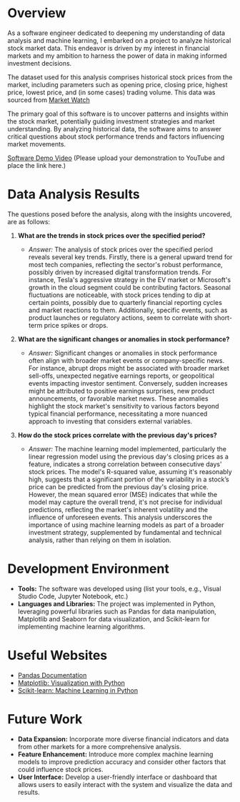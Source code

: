 # Overview

As a software engineer dedicated to deepening my understanding of data analysis and machine learning, I embarked on a project to analyze historical stock market data. This endeavor is driven by my interest in financial markets and my ambition to harness the power of data in making informed investment decisions.

The dataset used for this analysis comprises historical stock prices from the market, including parameters such as opening price, closing price, highest price, lowest price, and (in some cases) trading volume. This data was sourced from [Market Watch](https://www.marketwatch.com/)

The primary goal of this software is to uncover patterns and insights within the stock market, potentially guiding investment strategies and market understanding. By analyzing historical data, the software aims to answer critical questions about stock performance trends and factors influencing market movements.

[Software Demo Video](http://youtube.link.goes.here) (Please upload your demonstration to YouTube and place the link here.)

# Data Analysis Results

The questions posed before the analysis, along with the insights uncovered, are as follows:

1. **What are the trends in stock prices over the specified period?**
    - *Answer:* The analysis of stock prices over the specified period reveals several key trends. Firstly, there is a general upward trend for most tech companies, reflecting the sector's robust performance, possibly driven by increased digital transformation trends. For instance, Tesla's aggressive strategy in the EV market or Microsoft's growth in the cloud segment could be contributing factors. Seasonal fluctuations are noticeable, with stock prices tending to dip at certain points, possibly due to quarterly financial reporting cycles and market reactions to them. Additionally, specific events, such as product launches or regulatory actions, seem to correlate with short-term price spikes or drops.

2. **What are the significant changes or anomalies in stock performance?**
    - *Answer:* Significant changes or anomalies in stock performance often align with broader market events or company-specific news. For instance, abrupt drops might be associated with broader market sell-offs, unexpected negative earnings reports, or geopolitical events impacting investor sentiment. Conversely, sudden increases might be attributed to positive earnings surprises, new product announcements, or favorable market news. These anomalies highlight the stock market's sensitivity to various factors beyond typical financial performance, necessitating a more nuanced approach to investing that considers external variables.

3. **How do the stock prices correlate with the previous day's prices?**
    - *Answer:* The machine learning model implemented, particularly the linear regression model using the previous day's closing prices as a feature, indicates a strong correlation between consecutive days' stock prices. The model's R-squared value, assuming it's reasonably high, suggests that a significant portion of the variability in a stock’s price can be predicted from the previous day's closing price. However, the mean squared error (MSE) indicates that while the model may capture the overall trend, it's not precise for individual predictions, reflecting the market's inherent volatility and the influence of unforeseen events. This analysis underscores the importance of using machine learning models as part of a broader investment strategy, supplemented by fundamental and technical analysis, rather than relying on them in isolation.

# Development Environment

- **Tools:** The software was developed using (list your tools, e.g., Visual Studio Code, Jupyter Notebook, etc.)
- **Languages and Libraries:** The project was implemented in Python, leveraging powerful libraries such as Pandas for data manipulation, Matplotlib and Seaborn for data visualization, and Scikit-learn for implementing machine learning algorithms.

# Useful Websites

* [Pandas Documentation](https://pandas.pydata.org/docs/)
* [Matplotlib: Visualization with Python](https://matplotlib.org/)
* [Scikit-learn: Machine Learning in Python](https://scikit-learn.org/stable/)

# Future Work

* **Data Expansion:** Incorporate more diverse financial indicators and data from other markets for a more comprehensive analysis.
* **Feature Enhancement:** Introduce more complex machine learning models to improve prediction accuracy and consider other factors that could influence stock prices.
* **User Interface:** Develop a user-friendly interface or dashboard that allows users to easily interact with the system and visualize the data and results.